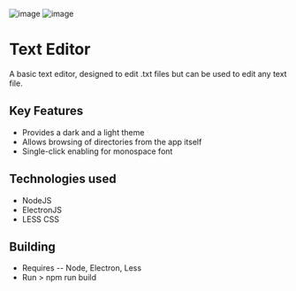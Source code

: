![image](https://github.com/Saadat28Ali/Text-Editor/assets/119609356/5da098f7-5340-4693-9858-5de8d98ff2f6)
![image](https://github.com/Saadat28Ali/Text-Editor/assets/119609356/09cd7b51-e1bf-48ea-8a7c-e2bed6af3acb)

# **Text Editor**
A basic text editor, designed to edit .txt files but can be used to edit any text file.

## **Key Features**
- Provides a dark and a light theme
- Allows browsing of directories from the app itself
- Single-click enabling for monospace font

## **Technologies used**
- NodeJS
- ElectronJS
- LESS CSS

## **Building**
- Requires
-- Node, Electron, Less
- Run > npm run build
